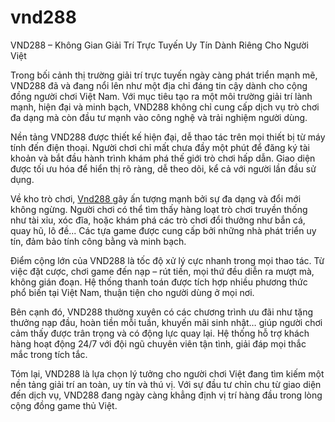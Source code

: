 # vnd288
 VND288 – Không Gian Giải Trí Trực Tuyến Uy Tín Dành Riêng Cho Người Việt

Trong bối cảnh thị trường giải trí trực tuyến ngày càng phát triển mạnh mẽ, VND288 đã và đang nổi lên như một địa chỉ đáng tin cậy dành cho cộng đồng người chơi Việt Nam. Với mục tiêu tạo ra một môi trường giải trí lành mạnh, hiện đại và minh bạch, VND288 không chỉ cung cấp dịch vụ trò chơi đa dạng mà còn đầu tư mạnh vào công nghệ và trải nghiệm người dùng.

Nền tảng VND288 được thiết kế hiện đại, dễ thao tác trên mọi thiết bị từ máy tính đến điện thoại. Người chơi chỉ mất chưa đầy một phút để đăng ký tài khoản và bắt đầu hành trình khám phá thế giới trò chơi hấp dẫn. Giao diện được tối ưu hóa để hiển thị rõ ràng, dễ theo dõi, kể cả với người lần đầu sử dụng.

Về kho trò chơi, <a href=https://vnd288.top> Vnd288 </a>  gây ấn tượng mạnh bởi sự đa dạng và đổi mới không ngừng. Người chơi có thể tìm thấy hàng loạt trò chơi truyền thống như tài xỉu, xóc đĩa, hoặc khám phá các trò chơi đổi thưởng như bắn cá, quay hũ, lô đề... Các tựa game được cung cấp bởi những nhà phát triển uy tín, đảm bảo tính công bằng và minh bạch.

Điểm cộng lớn của VND288 là tốc độ xử lý cực nhanh trong mọi thao tác. Từ việc đặt cược, chơi game đến nạp – rút tiền, mọi thứ đều diễn ra mượt mà, không gián đoạn. Hệ thống thanh toán được tích hợp nhiều phương thức phổ biến tại Việt Nam, thuận tiện cho người dùng ở mọi nơi.

Bên cạnh đó, VND288 thường xuyên có các chương trình ưu đãi như tặng thưởng nạp đầu, hoàn tiền mỗi tuần, khuyến mãi sinh nhật… giúp người chơi cảm thấy được trân trọng và có động lực quay lại. Hệ thống hỗ trợ khách hàng hoạt động 24/7 với đội ngũ chuyên viên tận tình, giải đáp mọi thắc mắc trong tích tắc.

Tóm lại, VND288 là lựa chọn lý tưởng cho người chơi Việt đang tìm kiếm một nền tảng giải trí an toàn, uy tín và thú vị. Với sự đầu tư chỉn chu từ giao diện đến dịch vụ, VND288 đang ngày càng khẳng định vị trí hàng đầu trong lòng cộng đồng game thủ Việt.
